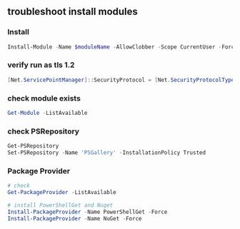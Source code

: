 
## troubleshoot install modules

### Install
```powershell
Install-Module -Name $moduleName -AllowClobber -Scope CurrentUser -Force -debug
```

### verify run as tls 1.2
```powershell
[Net.ServicePointManager]::SecurityProtocol = [Net.SecurityProtocolType]::Tls12
```

### check module exists
```powershell
Get-Module -ListAvailable
```

### check PSRepository
```powershell
Get-PSRepository
Set-PSRepository -Name 'PSGallery' -InstallationPolicy Trusted
```

### Package Provider
```powershell
# check
Get-PackageProvider -ListAvailable

# install PowerShellGet and Nuget
Install-PackageProvider -Name PowerShellGet -Force
Install-PackageProvider -Name NuGet -Force
```


